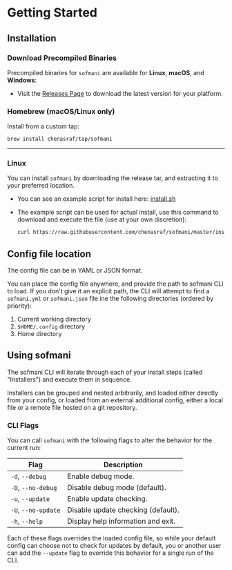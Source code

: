 # Getting Started

## Installation

### Download Precompiled Binaries

Precompiled binaries for `sofmani` are available for **Linux**, **macOS**, and **Windows**:

- Visit the [Releases Page](https://github.com/chenasraf/sofmani/releases/latest) to download the
  latest version for your platform.

### Homebrew (macOS/Linux only)

Install from a custom tap:

```bash
brew install chenasraf/tap/sofmani
```

---

### Linux

You can install `sofmani` by downloading the release tar, and extracting it to your preferred
location.

- You can see an example script for install here: [install.sh](/install.sh)
- The example script can be used for actual install, use this command to download and execute the
  file (use at your own discretion):

  ```sh
  curl https://raw.githubusercontent.com/chenasraf/sofmani/master/install.sh | sh
  ```

## Config file location

The config file can be in YAML or JSON format.

You can place the config file anywhere, and provide the path to sofmani CLI to load. If you don't
give it an explicit path, the CLI will attempt to find a `sofmani.yml` or `sofmani.json` file ine
the following directories (ordered by priority):

1. Current working directory
1. `$HOME/.config` directory
1. Home directory

## Using sofmani

The sofmani CLI will iterate through each of your install steps (called "Installers") and execute
them in sequence.

Installers can be grouped and nested arbitrarily, and loaded either directly from your config, or
loaded from an external additional config, either a local file or a remote file hosted on a git
repository.

### CLI Flags

You can call `sofmani` with the following flags to alter the behavior for the current run:

| Flag                | Description                        |
| ------------------- | ---------------------------------- |
| `-d`, `--debug`     | Enable debug mode.                 |
| `-D`, `--no-debug`  | Disable debug mode (default).      |
| `-u`, `--update`    | Enable update checking.            |
| `-U`, `--no-update` | Disable update checking (default). |
| `-h`, `--help`      | Display help information and exit. |

Each of these flags overrides the loaded config file, so while your default config can choose not to
check for updates by default, you or another user can add the `--update` flag to override this
behavior for a single run of the CLI.
